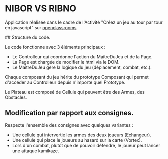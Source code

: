 # NIBOR VS RIBNO


Application réalisée dans le cadre de l'Activité "Créez un jeu au tour par tour en javascript" sur [openclassrooms](https://openclassrooms.com/courses/creez-un-jeu-de-plateau-tour-par-tour-en-javascript)


## Structure du code.


Le code fonctionne avec 3 éléments principaux :

- Le Controlleur qui coordonne l'action du MaitreDuJeu et de la Page.
- La Page est chargée de modifier le html via le DOM.
- Le MaitreDuJeu gère la logique du jeu (déplacement, combat, etc.).

Chaque composant du jeu hérite du prototype Composant qui permet d'accéder au Controlleur depuis n'importe quel Prototype.

Le Plateau est composé de Cellule qui peuvent être des Armes, des Obstacles.


## Modification par rapport aux consignes.


Respecte l'ensemble des consignes avec quelques variantes :

- Une cellule qui intervertie les armes des deux joueurs (Echangeur).
- Une cellule qui place le joueurs au hasard sur la carte (Vortex).
- Lors d'un combat, plutôt que de pouvoir défendre, le joueur peut lancer une attaque kamikaze.
